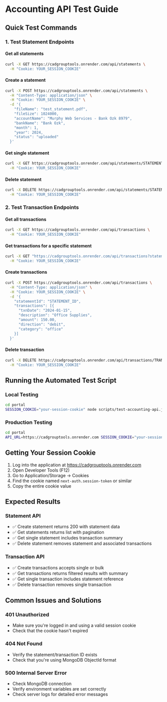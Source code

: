 # Accounting API Test Guide

## Quick Test Commands

### 1. Test Statement Endpoints

#### Get all statements
```bash
curl -X GET https://cadgrouptools.onrender.com/api/statements \
  -H "Cookie: YOUR_SESSION_COOKIE"
```

#### Create a statement
```bash
curl -X POST https://cadgrouptools.onrender.com/api/statements \
  -H "Content-Type: application/json" \
  -H "Cookie: YOUR_SESSION_COOKIE" \
  -d '{
    "fileName": "test_statement.pdf",
    "fileSize": 1024000,
    "accountName": "Murphy Web Services - Bank Ozk 8979",
    "bankName": "Bank Ozk",
    "month": 1,
    "year": 2024,
    "status": "uploaded"
  }'
```

#### Get single statement
```bash
curl -X GET https://cadgrouptools.onrender.com/api/statements/STATEMENT_ID \
  -H "Cookie: YOUR_SESSION_COOKIE"
```

#### Delete statement
```bash
curl -X DELETE https://cadgrouptools.onrender.com/api/statements/STATEMENT_ID \
  -H "Cookie: YOUR_SESSION_COOKIE"
```

### 2. Test Transaction Endpoints

#### Get all transactions
```bash
curl -X GET https://cadgrouptools.onrender.com/api/transactions \
  -H "Cookie: YOUR_SESSION_COOKIE"
```

#### Get transactions for a specific statement
```bash
curl -X GET "https://cadgrouptools.onrender.com/api/transactions?statement=STATEMENT_ID" \
  -H "Cookie: YOUR_SESSION_COOKIE"
```

#### Create transactions
```bash
curl -X POST https://cadgrouptools.onrender.com/api/transactions \
  -H "Content-Type: application/json" \
  -H "Cookie: YOUR_SESSION_COOKIE" \
  -d '{
    "statementId": "STATEMENT_ID",
    "transactions": [{
      "txnDate": "2024-01-15",
      "description": "Office Supplies",
      "amount": 150.00,
      "direction": "debit",
      "category": "office"
    }]
  }'
```

#### Delete transaction
```bash
curl -X DELETE https://cadgrouptools.onrender.com/api/transactions/TRANSACTION_ID \
  -H "Cookie: YOUR_SESSION_COOKIE"
```

## Running the Automated Test Script

### Local Testing
```bash
cd portal
SESSION_COOKIE="your-session-cookie" node scripts/test-accounting-api.js
```

### Production Testing
```bash
cd portal
API_URL=https://cadgrouptools.onrender.com SESSION_COOKIE="your-session-cookie" node scripts/test-accounting-api.js
```

## Getting Your Session Cookie

1. Log into the application at https://cadgrouptools.onrender.com
2. Open Developer Tools (F12)
3. Go to Application/Storage → Cookies
4. Find the cookie named `next-auth.session-token` or similar
5. Copy the entire cookie value

## Expected Results

### Statement API
- ✅ Create statement returns 200 with statement data
- ✅ Get statements returns list with pagination
- ✅ Get single statement includes transaction summary
- ✅ Delete statement removes statement and associated transactions

### Transaction API
- ✅ Create transactions accepts single or bulk
- ✅ Get transactions returns filtered results with summary
- ✅ Get single transaction includes statement reference
- ✅ Delete transaction removes single transaction

## Common Issues and Solutions

### 401 Unauthorized
- Make sure you're logged in and using a valid session cookie
- Check that the cookie hasn't expired

### 404 Not Found
- Verify the statement/transaction ID exists
- Check that you're using MongoDB ObjectId format

### 500 Internal Server Error
- Check MongoDB connection
- Verify environment variables are set correctly
- Check server logs for detailed error messages